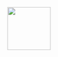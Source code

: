 <div id="header" align="center">
  <img src="https://media1.giphy.com/media/dWesBcTLavkZuG35MI/giphy.gif" width="100"/>
</div>

